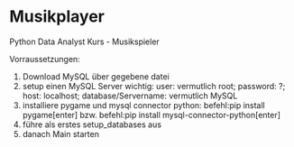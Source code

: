 # Musikplayer
Python Data Analyst Kurs - Musikspieler

Vorraussetzungen:

1. Download MySQL über gegebene datei
2. setup einen MySQL Server wichtig: user: vermutlich root; password: ?; host: localhost; database/Servername: vermutlich MySQL
3. installiere pygame und mysql connector python: befehl:pip install pygame[enter] bzw. befehl:pip install mysql-connector-python[enter]
4. führe als erstes setup_databases aus
5. danach Main starten
